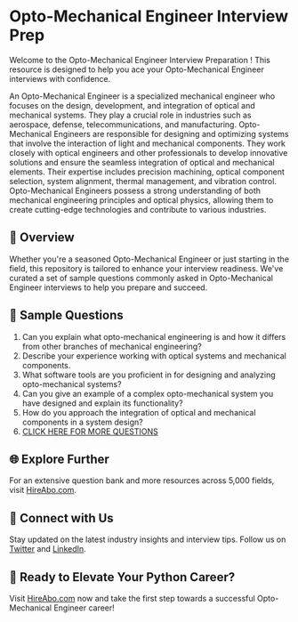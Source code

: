 # Opto-Mechanical Engineer Interview Prep

Welcome to the Opto-Mechanical Engineer Interview Preparation ! This resource is designed to help you ace your Opto-Mechanical Engineer interviews with confidence.

An Opto-Mechanical Engineer is a specialized mechanical engineer who focuses on the design, development, and integration of optical and mechanical systems. They play a crucial role in industries such as aerospace, defense, telecommunications, and manufacturing. Opto-Mechanical Engineers are responsible for designing and optimizing systems that involve the interaction of light and mechanical components. They work closely with optical engineers and other professionals to develop innovative solutions and ensure the seamless integration of optical and mechanical elements. Their expertise includes precision machining, optical component selection, system alignment, thermal management, and vibration control. Opto-Mechanical Engineers possess a strong understanding of both mechanical engineering principles and optical physics, allowing them to create cutting-edge technologies and contribute to various industries.

## 🚀 Overview

Whether you're a seasoned Opto-Mechanical Engineer or just starting in the field, this repository is tailored to enhance your interview readiness. We've curated a set of sample questions commonly asked in Opto-Mechanical Engineer interviews to help you prepare and succeed.

## 📝 Sample Questions

1. Can you explain what opto-mechanical engineering is and how it differs from other branches of mechanical engineering?
2. Describe your experience working with optical systems and mechanical components.
3. What software tools are you proficient in for designing and analyzing opto-mechanical systems?
4. Can you give an example of a complex opto-mechanical system you have designed and explain its functionality?
5. How do you approach the integration of optical and mechanical components in a system design?
6. [CLICK HERE FOR MORE QUESTIONS](https://hireabo.com/job/3_1_33/OptoMechanical%20Engineer)

## 🌐 Explore Further

For an extensive question bank and more resources across 5,000 fields, visit [HireAbo.com](https://www.hireabo.com).

## 📱 Connect with Us

Stay updated on the latest industry insights and interview tips. Follow us on [Twitter](https://twitter.com/hireabo) and [LinkedIn](https://www.linkedin.com/in/hire-abo-3609972a8/).

## 🚀 Ready to Elevate Your Python Career?

Visit [HireAbo.com](https://www.hireabo.com) now and take the first step towards a successful Opto-Mechanical Engineer career!